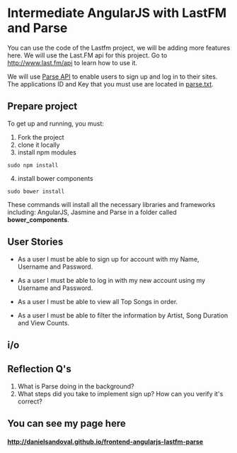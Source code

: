 # Intermediate AngularJS with LastFM and Parse
You can use the code of the Lastfm project, we will be adding more features here.
We will use the Last.FM api for this project. Go to http://www.last.fm/api to learn
how to use it.

We will use [Parse API](https://parse.com/docs/js_guide) to enable users to sign up and log in to their sites.
The applications ID and Key that you must use are located in [parse.txt](parse.txt).


## Prepare project
To get up and running, you must:
1. Fork the project
2. clone it locally
3. install npm modules
```{shell}
sudo npm install
```
4. install bower components
```{shell}
sudo bower install
```

These commands will install all the necessary libraries and frameworks including: AngularJS, Jasmine and
Parse in a folder called **bower_components**.


## User Stories
- As a user I must be able to sign up for account with my Name, Username and Password.

- As a user I must be able to log in with my new account using my Username and Password.

- As a user I must be able to view all Top Songs in order.

- As a user I must be able to filter the information by Artist, Song Duration and View Counts.


## i/o



## Reflection Q's
1. What is Parse doing in the background?
2. What steps did you take to implement sign up? How can you verify it's correct?

## You can see my page here
#### http://danielsandoval.github.io/frontend-angularjs-lastfm-parse
